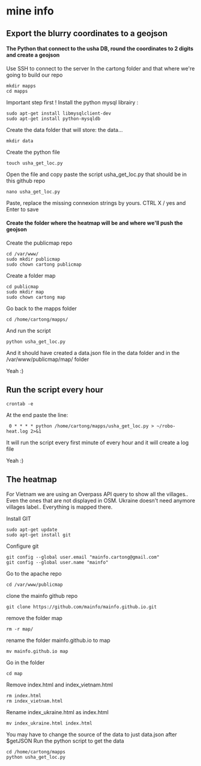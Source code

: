 # mine info

## Export the blurry coordinates to a geojson

#### The Python that connect to the usha DB, round the coordinates to 2 digits and create a geojson

Use SSH to connect to the server
In the cartong folder and that where we're going to build our repo

```
mkdir mapps
cd mapps
```
Important step first !
Install the python mysql librairy :

```
sudo apt-get install libmysqlclient-dev
sudo apt-get install python-mysqldb
```

Create the data folder that will store: the data...

```
mkdir data
```

Create the python file

```
touch usha_get_loc.py

```
Open the file and copy paste the script usha_get_loc.py that should be in this github repo

```
nano usha_get_loc.py
```

Paste, replace the missing connexion strings by yours.
CTRL X / yes and Enter to save

#### Create the folder where the heatmap will be and where we'll push the geojson

Create the publicmap repo
```
cd /var/www/
sudo mkdir publicmap
sudo chown cartong publicmap
```
Create a folder map
```
cd publicmap
sudo mkdir map
sudo chown cartong map
```
Go back to the mapps folder
```
cd /home/cartong/mapps/
```
And run the script
```
python usha_get_loc.py
```
And it should have created a data.json file in the data folder and in the /var/www/publicmap/map/ folder

Yeah :)

## Run the script every hour

```
crontab -e
```
At the end paste the line:
```
 0 * * * * python /home/cartong/mapps/usha_get_loc.py > ~/robo-heat.log 2>&1
```
It will run the script every first minute of every hour and it will create a log file

Yeah :)

## The heatmap

For Vietnam we are using an Overpass API query to show all the villages.. Even the ones that are not displayed in OSM.
Ukraine doesn't need anymore villages label.. Everything is mapped there.

Install GIT
```
sudo apt-get update
sudo apt-get install git
```
Configure git
```
git config --global user.email "mainfo.cartong@gmail.com"
git config --global user.name "mainfo"
```
Go to the apache repo
```
cd /var/www/publicmap
```
clone the mainfo github repo
```
git clone https://github.com/mainfo/mainfo.github.io.git
```
remove the folder map
```
rm -r map/
```
rename the folder mainfo.github.io to map
```
mv mainfo.github.io map
```
Go in the folder
```
cd map
```
Remove index.html and index_vietnam.html
```
rm index.html
rm index_vietnam.html
```
Rename index_ukraine.html as index.html
```
mv index_ukraine.html index.html
```
You may have to change the source of the data to just data.json after $getJSON
Run the python script to get the data
```
cd /home/cartong/mapps
python usha_get_loc.py
